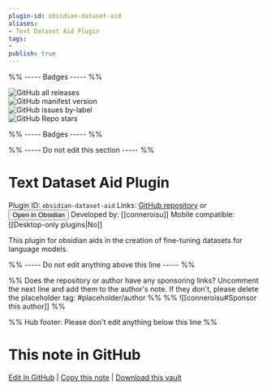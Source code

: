 ```yaml
---
plugin-id: obsidian-dataset-aid
aliases:
- Text Dataset Aid Plugin
tags: 
- 
publish: true
---
```


%% ----- Badges ----- %%

![GitHub all releases](https://img.shields.io/github/downloads/conneroisu/Text-Dataset-Aid-Plugin/total?color=573E7A&logo=github&style=for-the-badge)   
![GitHub manifest version](https://img.shields.io/github/manifest-json/v/conneroisu/Text-Dataset-Aid-Plugin?color=573E7A&logo=github&style=for-the-badge)   
![GitHub issues by-label](https://img.shields.io/github/issues/conneroisu/Text-Dataset-Aid-Plugin/help%20wanted?color=573E7A&logo=github&style=for-the-badge)   
![GitHub Repo stars](https://img.shields.io/github/stars/conneroisu/Text-Dataset-Aid-Plugin?color=573E7A&logo=github&style=for-the-badge)

%% ----- Badges ----- %%

%% ----- Do not edit this section ----- %%

# Text Dataset Aid Plugin

Plugin ID: `obsidian-dataset-aid`
Links: [GitHub repository](https://github.com/conneroisu/Text-Dataset-Aid-Plugin) or [<button id=HH>Open in Obsidian</button>](obsidian://show-plugin?id=obsidian-dataset-aid)
Developed by: [[conneroisu]]
Mobile compatible: [[Desktop-only plugins|No]]

This plugin for obsidian aids in the creation of fine-tuning datasets for language models.

%% ----- Do not edit anything above this line ----- %% 

%% Does the repository or author have any sponsoring links? Uncomment the next line and add them to the author's note. If they don't, please delete the placeholder tag: #placeholder/author %%
%% ![[conneroisu#Sponsor this author]] %%

%% Hub footer: Please don't edit anything below this line %%

# This note in GitHub

<span class="git-footer">[Edit In GitHub](https://github.dev/obsidian-community/obsidian-hub/blob/main/02%20-%20Community%20Expansions/02.05%20All%20Community%20Expansions/Plugins/obsidian-dataset-aid.md "git-hub-edit-note") | [Copy this note](https://raw.githubusercontent.com/obsidian-community/obsidian-hub/main/02%20-%20Community%20Expansions/02.05%20All%20Community%20Expansions/Plugins/obsidian-dataset-aid.md "git-hub-copy-note") | [Download this vault](https://github.com/obsidian-community/obsidian-hub/archive/refs/heads/main.zip "git-hub-download-vault") </span>
